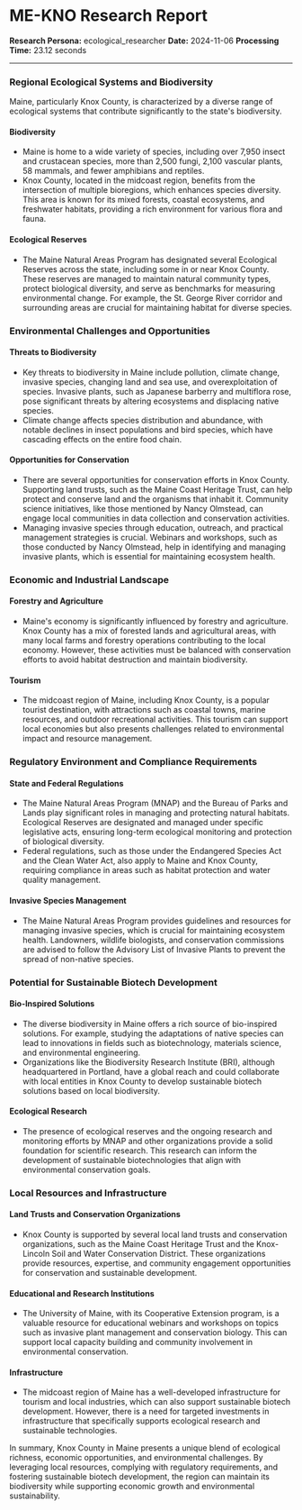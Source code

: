 # ME-KNO Research Report

**Research Persona:** ecological_researcher
**Date:** 2024-11-06
**Processing Time:** 23.12 seconds

---

### Regional Ecological Systems and Biodiversity

Maine, particularly Knox County, is characterized by a diverse range of ecological systems that contribute significantly to the state's biodiversity.

#### Biodiversity
- Maine is home to a wide variety of species, including over 7,950 insect and crustacean species, more than 2,500 fungi, 2,100 vascular plants, 58 mammals, and fewer amphibians and reptiles.
- Knox County, located in the midcoast region, benefits from the intersection of multiple bioregions, which enhances species diversity. This area is known for its mixed forests, coastal ecosystems, and freshwater habitats, providing a rich environment for various flora and fauna.

#### Ecological Reserves
- The Maine Natural Areas Program has designated several Ecological Reserves across the state, including some in or near Knox County. These reserves are managed to maintain natural community types, protect biological diversity, and serve as benchmarks for measuring environmental change. For example, the St. George River corridor and surrounding areas are crucial for maintaining habitat for diverse species.

### Environmental Challenges and Opportunities

#### Threats to Biodiversity
- Key threats to biodiversity in Maine include pollution, climate change, invasive species, changing land and sea use, and overexploitation of species. Invasive plants, such as Japanese barberry and multiflora rose, pose significant threats by altering ecosystems and displacing native species.
- Climate change affects species distribution and abundance, with notable declines in insect populations and bird species, which have cascading effects on the entire food chain.

#### Opportunities for Conservation
- There are several opportunities for conservation efforts in Knox County. Supporting land trusts, such as the Maine Coast Heritage Trust, can help protect and conserve land and the organisms that inhabit it. Community science initiatives, like those mentioned by Nancy Olmstead, can engage local communities in data collection and conservation activities.
- Managing invasive species through education, outreach, and practical management strategies is crucial. Webinars and workshops, such as those conducted by Nancy Olmstead, help in identifying and managing invasive plants, which is essential for maintaining ecosystem health.

### Economic and Industrial Landscape

#### Forestry and Agriculture
- Maine's economy is significantly influenced by forestry and agriculture. Knox County has a mix of forested lands and agricultural areas, with many local farms and forestry operations contributing to the local economy. However, these activities must be balanced with conservation efforts to avoid habitat destruction and maintain biodiversity.

#### Tourism
- The midcoast region of Maine, including Knox County, is a popular tourist destination, with attractions such as coastal towns, marine resources, and outdoor recreational activities. This tourism can support local economies but also presents challenges related to environmental impact and resource management.

### Regulatory Environment and Compliance Requirements

#### State and Federal Regulations
- The Maine Natural Areas Program (MNAP) and the Bureau of Parks and Lands play significant roles in managing and protecting natural habitats. Ecological Reserves are designated and managed under specific legislative acts, ensuring long-term ecological monitoring and protection of biological diversity.
- Federal regulations, such as those under the Endangered Species Act and the Clean Water Act, also apply to Maine and Knox County, requiring compliance in areas such as habitat protection and water quality management.

#### Invasive Species Management
- The Maine Natural Areas Program provides guidelines and resources for managing invasive species, which is crucial for maintaining ecosystem health. Landowners, wildlife biologists, and conservation commissions are advised to follow the Advisory List of Invasive Plants to prevent the spread of non-native species.

### Potential for Sustainable Biotech Development

#### Bio-Inspired Solutions
- The diverse biodiversity in Maine offers a rich source of bio-inspired solutions. For example, studying the adaptations of native species can lead to innovations in fields such as biotechnology, materials science, and environmental engineering.
- Organizations like the Biodiversity Research Institute (BRI), although headquartered in Portland, have a global reach and could collaborate with local entities in Knox County to develop sustainable biotech solutions based on local biodiversity.

#### Ecological Research
- The presence of ecological reserves and the ongoing research and monitoring efforts by MNAP and other organizations provide a solid foundation for scientific research. This research can inform the development of sustainable biotechnologies that align with environmental conservation goals.

### Local Resources and Infrastructure

#### Land Trusts and Conservation Organizations
- Knox County is supported by several local land trusts and conservation organizations, such as the Maine Coast Heritage Trust and the Knox-Lincoln Soil and Water Conservation District. These organizations provide resources, expertise, and community engagement opportunities for conservation and sustainable development.

#### Educational and Research Institutions
- The University of Maine, with its Cooperative Extension program, is a valuable resource for educational webinars and workshops on topics such as invasive plant management and conservation biology. This can support local capacity building and community involvement in environmental conservation.

#### Infrastructure
- The midcoast region of Maine has a well-developed infrastructure for tourism and local industries, which can also support sustainable biotech development. However, there is a need for targeted investments in infrastructure that specifically supports ecological research and sustainable technologies.

In summary, Knox County in Maine presents a unique blend of ecological richness, economic opportunities, and environmental challenges. By leveraging local resources, complying with regulatory requirements, and fostering sustainable biotech development, the region can maintain its biodiversity while supporting economic growth and environmental sustainability.